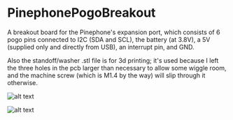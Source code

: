 # PinephonePogoBreakout

A breakout board for the Pinephone's expansion port, which consists of 6 pogo pins connected to I2C (SDA and SCL), the battery (at 3.8V), a 5V (supplied only and directly from USB), an interrupt pin, and GND.

Also the standoff/washer .stl file is for 3d printing; it's used because I left the three holes in the pcb larger than necessary to allow some wiggle room, and the machine screw (which is M1.4 by the way) will slip through it otherwise.



![alt text](https://github.com/SMR404/PinephonePogoBreakout/blob/master/comparisonPic.jpg "Comparison with and without breakout board attached")

![alt text](https://github.com/SMR404/PinephonePogoBreakout/blob/master/boardScreencap.PNG "KiCad screenshot")
